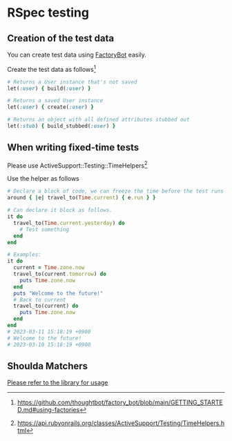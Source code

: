 # RSpec testing

## Creation of the test data

You can create test data using [FactoryBot](https://github.com/thoughtbot/factory_bot) easily.

Create the test data as follows[^1]

```rb
# Returns a User instance that's not saved
let(:user) { build(:user) }

# Returns a saved User instance
let(:user) { create(:user) }

# Returns an object with all defined attributes stubbed out
let(:stub) { build_stubbed(:user) }
```

[^1]: https://github.com/thoughtbot/factory_bot/blob/main/GETTING_STARTED.md#using-factories

## When writing fixed-time tests

Please use ActiveSupport::Testing::TimeHelpers[^2]

Use the helper as follows

```rb
# Declare a block of code, we can freeze the time before the test runs and melt it after.
around { |e| travel_to(Time.current) { e.run } }

# Can declare it block as follows.
it do
  travel_to(Time.current.yesterday) do
    # Test something
  end
end

# Examples:
it do
  current = Time.zone.now
  travel_to(current.tomorrow) do
    puts Time.zone.now
  end
  puts "Welcome to the future!"
  # Back to current
  travel_to(current) do
    puts Time.zone.now
  end
end
# 2023-03-11 15:18:19 +0900
# Welcome to the future!
# 2023-03-10 15:18:19 +0900
```

[^2]: https://api.rubyonrails.org/classes/ActiveSupport/Testing/TimeHelpers.html

## Shoulda Matchers

[Please refer to the library for usage](https://github.com/thoughtbot/shoulda-matchers#usage)

